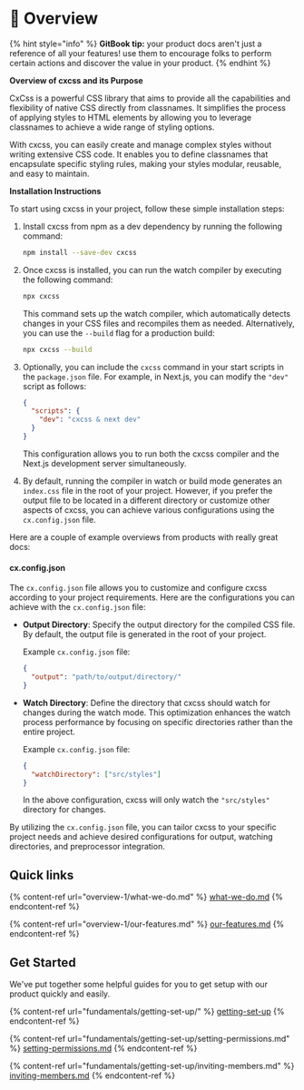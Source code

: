 # 👋 Overview

{% hint style="info" %}
**GitBook tip:** your product docs aren't just a reference of all your features! use them to encourage folks to perform certain actions and discover the value in your product.
{% endhint %}

**Overview of cxcss and its Purpose**

CxCss is a powerful CSS library that aims to provide all the capabilities and flexibility of native CSS directly from classnames. It simplifies the process of applying styles to HTML elements by allowing you to leverage classnames to achieve a wide range of styling options.

With cxcss, you can easily create and manage complex styles without writing extensive CSS code. It enables you to define classnames that encapsulate specific styling rules, making your styles modular, reusable, and easy to maintain.

**Installation Instructions**

To start using cxcss in your project, follow these simple installation steps:

1.  Install cxcss from npm as a dev dependency by running the following command:

    ```bash
    npm install --save-dev cxcss
    ```
2.  Once cxcss is installed, you can run the watch compiler by executing the following command:

    ```bash
    npx cxcss
    ```

    This command sets up the watch compiler, which automatically detects changes in your CSS files and recompiles them as needed. Alternatively, you can use the `--build` flag for a production build:

    ```bash
    npx cxcss --build
    ```
3.  Optionally, you can include the `cxcss` command in your start scripts in the `package.json` file. For example, in Next.js, you can modify the `"dev"` script as follows:

    ```json
    {
      "scripts": {
        "dev": "cxcss & next dev"
      }
    }
    ```

    This configuration allows you to run both the cxcss compiler and the Next.js development server simultaneously.
4. By default, running the compiler in watch or build mode generates an `index.css` file in the root of your project. However, if you prefer the output file to be located in a different directory or customize other aspects of cxcss, you can achieve various configurations using the `cx.config.json` file.

Here are a couple of example overviews from products with really great docs:

#### cx.config.json

The `cx.config.json` file allows you to customize and configure cxcss according to your project requirements. Here are the configurations you can achieve with the `cx.config.json` file:

*   **Output Directory**: Specify the output directory for the compiled CSS file. By default, the output file is generated in the root of your project.

    Example `cx.config.json` file:

    ```json
    {
      "output": "path/to/output/directory/"
    }
    ```
*   **Watch Directory**: Define the directory that cxcss should watch for changes during the watch mode. This optimization enhances the watch process performance by focusing on specific directories rather than the entire project.

    Example `cx.config.json` file:

    ```json
    {
      "watchDirectory": ["src/styles"]
    }
    ```

    In the above configuration, cxcss will only watch the `"src/styles"` directory for changes.

By utilizing the `cx.config.json` file, you can tailor cxcss to your specific project needs and achieve desired configurations for output, watching directories, and preprocessor integration.



## Quick links

{% content-ref url="overview-1/what-we-do.md" %}
[what-we-do.md](overview-1/what-we-do.md)
{% endcontent-ref %}

{% content-ref url="overview-1/our-features.md" %}
[our-features.md](overview-1/our-features.md)
{% endcontent-ref %}

## Get Started

We've put together some helpful guides for you to get setup with our product quickly and easily.

{% content-ref url="fundamentals/getting-set-up/" %}
[getting-set-up](fundamentals/getting-set-up/)
{% endcontent-ref %}

{% content-ref url="fundamentals/getting-set-up/setting-permissions.md" %}
[setting-permissions.md](fundamentals/getting-set-up/setting-permissions.md)
{% endcontent-ref %}

{% content-ref url="fundamentals/getting-set-up/inviting-members.md" %}
[inviting-members.md](fundamentals/getting-set-up/inviting-members.md)
{% endcontent-ref %}
